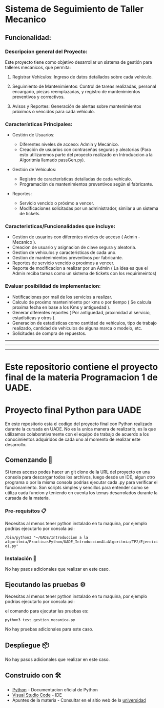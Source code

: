 
# Sistema de Seguimiento de Taller Mecanico 

## Funcionalidad:

### Descripcion general del Proyecto:

Este proyecto tiene como objetivo desarrollar un sistema de gestión para talleres mecánicos, que permita:

1. Registrar Vehículos: Ingreso de datos detallados sobre cada vehículo.

2. Seguimiento de Mantenimientos: Control de tareas realizadas, personal encargado, piezas reemplazadas, y registro de mantenimientos preventivos y correctivos.

3. Avisos y Reportes: Generación de alertas sobre mantenimientos próximos o vencidos para cada vehículo.

### Características Principales:

- Gestión de Usuarios:
  - Diferentes niveles de acceso: Admin y Mecánico.
  - Creación de usuarios con contraseñas seguras y aleatorias (Para esto utilizaremos parte del proyecto realizado en Introduccion a la Algoritmia llamado passGen.py). 

- Gestión de Vehículos:
  - Registro de características detalladas de cada vehículo.
  - Programación de mantenimientos preventivos según el fabricante.

- Reportes:
  - Servicio vencido o próximo a vencer.
  - Modificaciones solicitadas por un administrador, similar a un sistema de tickets.

### Caracteristicas/Funcionalidades que incluye:

- Gestion de usuarios con diferentes niveles de acceso ( Admin - Mecanico ).
- Creacion de usuario y asignacion de clave segura y aleatoria.
- Gestion de vehiculos y caracteristicas de cada uno.
- Gestion de mantenimientos preventivos por fabricante.
- Reportes de servicio vencido o proximos a vencer.
- Reporte de modificacion a realizar por un Admin ( La idea es que el Admin reciba tareas como un sistema de tickets con los requirimeintos)

### Evaluar posibilidad de implementacion:

- Notificaciones por mail de los servicios a realizar.
- Calculo de proximo mantenimiento por kms o por tiempo ( Se calcula proxima fecha en base a los Kms y antiguedad ).
- Generar diferentes reportes ( Por antiguedad, proximidad al servicio, estadisticas y otros ).
- Generacion de estadisticas como cantidad de vehiculos, tipo de trabajo realizado, cantidad de vehiculos de alguna marca o modelo, etc.
- Solicitudes de compra de repuestos.

-----------------------------------------------------------------------------------------------
-----------------------------------------------------------------------------------------------
-----------------------------------------------------------------------------------------------


# Este repositorio contiene el proyecto final de la materia Programacion 1 de UADE.

# Proyecto final Python para UADE

En este repositorio esta el codigo del proyecto final con Python realizado durante la cursada en UADE. No es la unica manera de realizarlo, es la que utilizamos colaborativamente con el equipo de trabajo de acuerdo a los conocimientos adquiridos de cada uno al momento de realizar este desarrollo.

## Comenzando 🚀

Si tenes acceso podes hacer un git clone de la URL del proyecto en una consola para descargar todos los archivos, luego desde un IDE, algun otro programa o por la misma consola podrias ejecutar cada .py para verificar el funcionamiento. Son scripts simples y sencillos para entender como se utiliza cada funcion y teniendo en cuenta los temas desarrolados durante la cursada de la materia. 

### Pre-requisitos 📋

Necesitas al menos tener python instalado en tu maquina, por ejemplo podrias ejecutarlo por consola asi:

` /bin/python3 "~/UADE/Introduccion a la algoritmia/PracticasPython/UADE_IntroduccionALaAlgoritmia/TP2/Ejercicio1.py" `

### Instalación 🔧

No hay pasos adicionales que realizar en este caso.

## Ejecutando las pruebas ⚙️
Necesitas al menos tener python instalado en tu maquina, por ejemplo podrias ejecutarlo por consola asi:

el comando para ejecutar las pruebas es:

` python3 test_gestion_mecanica.py `

No hay pruebas adicionales para este caso.

## Despliegue 📦

No hay pasos adicionales que realizar en este caso.

## Construido con 🛠️

* [Python](https://www.python.org/) - Documentacion oficial de Python
* [Visual Studio Code](https://code.visualstudio.com/download) - IDE
* Apuntes de la materia - Consultar en el sitio web de la [universidad](https://www.uade.edu.ar/facultad-de-ingenieria-y-ciencias-exactas/licenciatura-en-gestion-de-tecnologia-de-la-informacion/)


